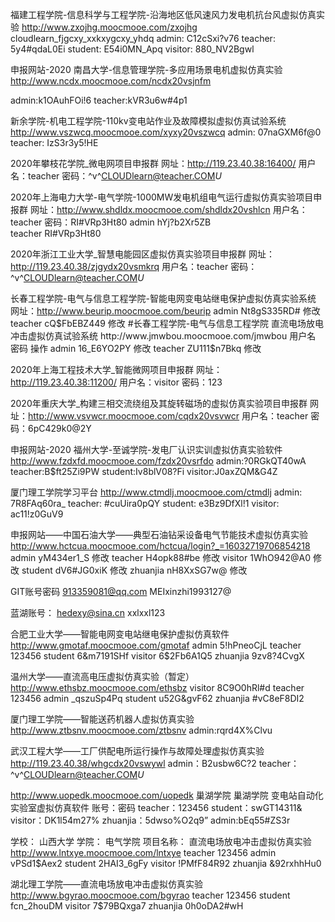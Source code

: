 福建工程学院-信息科学与工程学院-沿海地区低风速风力发电机抗台风虚拟仿真实验
http://www.zxojhg.moocmooe.com/zxojhg
cloudlearn_fjgcxy_xxkxygcxy_yhdq
admin: C12cSxi?v76
teacher: 5y4#qdaL0Ei
student: E54i0MN_Apq
visitor: 880_NV2Bgwl

申报网站-2020 南昌大学-信息管理学院-多应用场景电机虚拟仿真实验
http://www.ncdx.moocmooe.com/ncdx20vsjnfm

admin:k1OAuhFOi!6
teacher:kVR3u6w#4p1

新余学院-机电工程学院-110kv变电站作业及故障模拟虚拟仿真试验系统
http://www.vszwcq.moocmooe.com/xyxy20vszwcq
admin: 07naGXM6f@0
teacher: IzS3r3y5!HE


2020年攀枝花学院_微电网项目申报群
网址：http://119.23.40.38:16400/
用户名：teacher
密码：^v^CLOUDlearn@teacher.COM*U*

2020年上海电力大学-电气学院-1000MW发电机组电气运行虚拟仿真实验项目申报群
网址：http://www.shdldx.moocmooe.com/shdldx20vshlcn
用户名：teacher
密码：RI#VRp3Ht80
admin  hYj?b2Xr5ZB  
teacher RI#VRp3Ht80

2020年浙江工业大学_智慧电能园区虚拟仿真实验项目申报群
网址：http://119.23.40.38/zjgydx20vsmkrq
用户名：teacher
密码：^v^CLOUDlearn@teacher.COM*U*


长春工程学院-电气与信息工程学院-智能电网变电站继电保护虚拟仿真实验系统
网址：http://www.beurip.moocmooe.com/beurip
admin  Nt8gS335RD#  修改
teacher  cQ$FbEBZ449  修改
#长春工程学院-电气与信息工程学院
直流电场放电冲击虚拟仿真试验系统
http://www.jmwbou.moocmooe.com/jmwbou
用户名  密码  操作
admin  16_E6YO2PY  修改
teacher  ZU111$n7Bkq  修改


2020年上海工程技术大学_智能微网项目申报群
网址：http://119.23.40.38:11200/
用户名：visitor
密码：123


2020年重庆大学_构建三相交流绕组及其旋转磁场的虚拟仿真实验项目申报群
网址：http://www.vsvwcr.moocmooe.com/cqdx20vsvwcr
用户名：teacher
密码：6pC429k0@2Y



申报网站-2020 福州大学-至诚学院-发电厂认识实训虚拟仿真实验软件
http://www.fzdxfd.moocmooe.com/fzdx20vsrfdo
admin:?0RGkQT40wA
teacher:B$ft25Zi9PW
student:Iv8blV08?Fi
visitor:J0axZQM&G4Z

厦门理工学院学习平台
http://www.ctmdlj.moocmooe.com/ctmdlj
admin: 7R8FAq60ra_
teacher: #cuUira0pQY
student: e3Bz9DfXl!1
visitor: ac11!z0GuV9

申报网站——中国石油大学——典型石油钻采设备电气节能技术虚拟仿真实验
http://www.hctcua.moocmooe.com/hctcua/login?_=16032719706854218
admin  yM434er1_S  修改
teacher  H4opk88#be  修改
visitor  1WhO942@A0  修改
student  dV6#JG0xiK  修改
zhuanjia  nH8XxSG7w@  修改

GIT账号密码
913359081@qq.com
MEIxinzhi1993127@

蓝湖账号：
hedexy@sina.cn
xxlxxl123


合肥工业大学——智能电网变电站继电保护虚拟仿真软件
http://www.gmotaf.moocmooe.com/gmotaf
admin   5!hPneoCjL
teacher 123456
student 6&m7191SHf
visitor 6$2Fb6A1Q5
zhuanjia    9zv8?4CvgX


温州大学——直流高电压虚拟仿真实验（暂定）
http://www.ethsbz.moocmooe.com/ethsbz
visitor 8C9O0hRl#d
teacher 123456
admin   _qszuSp4Pq
student u52G&gvF62
zhuanjia    #vC8eF8DI2

厦门理工学院——智能送药机器人虚拟仿真实验
http://www.ztbsnv.moocmooe.com/ztbsnv
admin:rqrd4X%Clvu

武汉工程大学——工厂供配电所运行操作与故障处理虚拟仿真实验
http://119.23.40.38/whgcdx20vswywl
admin：B2usbw6C?2
teacher：^v^CLOUDlearn@teacher.COM*U*

http://www.uopedk.moocmooe.com/uopedk	巢湖学院	巢湖学院	变电站自动化实验室虚拟仿真软件
账号：密码
teacher：123456
student：swGT14311&
visitor：DK1l54m27%
zhuanjia：5dwso%O2q9”
admin:bEq55#ZS3r

学校： 山西大学
学院： 电气学院
项目名称： 直流电场放电冲击虚拟仿真实验
http://www.lntxye.moocmooe.com/lntxye
teacher  123456
admin    vPSd1$Aex2
student  2HAI3_6gFy
visitor    !PMfF84R92
zhuanjia  &92rxhhHu0

湖北理工学院——直流电场放电冲击虚拟仿真实验
http://www.bgyrao.moocmooe.com/bgyrao
teacher
123456
student
fcn_2houDM
visitor
7$79BQxga7
zhuanjia
0h0oDA2#wH
